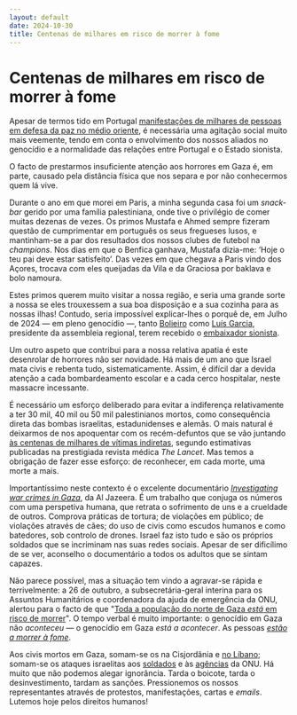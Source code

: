 ```yaml
---
layout: default
date: 2024-10-30
title: Centenas de milhares em risco de morrer à fome
---
```

# Centenas de milhares em risco de morrer à fome

Apesar de termos tido em Portugal [manifestações de milhares de pessoas em defesa da paz no médio oriente](https://www.esquerda.net/fotogalerias/manifestacao-em-lisboa-pela-paz-no-medio-oriente/92543), é necessária uma agitação social muito mais veemente, tendo em conta o envolvimento dos nossos aliados no genocídio e a normalidade das relações entre Portugal e o Estado sionista.

O facto de prestarmos insuficiente atenção aos horrores em Gaza é, em parte, causado pela distância física que nos separa e por não conhecermos quem lá vive.

Durante o ano em que morei em Paris, a minha segunda casa foi um _snack-bar_ gerido por uma família palestiniana, onde tive o privilégio de comer muitas dezenas de vezes. Os primos Mustafa e Ahmed sempre fizeram questão de cumprimentar em português os seus fregueses lusos, e mantinham-se a par dos resultados dos nossos clubes de futebol na _champions_. Nos dias em que o Benfica ganhava, Mustafa dizia-me: ‘Hoje o teu pai deve estar satisfeito’. Das vezes em que chegava a Paris vindo dos Açores, trocava com eles queijadas da Vila e da Graciosa por baklava e bolo namoura.

Estes primos querem muito visitar a nossa região, e seria uma grande sorte a nossa se eles trouxessem a sua boa disposição e a sua cozinha para as nossas ilhas! Contudo, seria impossível explicar-lhes o porquê de, em Julho de 2024 — em pleno genocídio —, tanto [Bolieiro](http://base.alra.pt:82/Doc_Req/XIIIrequeresp95.pdf) como [Luís Garcia](http://base.alra.pt:82/4DACTION/w_pesquisa_registo/8/19939), presidente da assembleia regional, terem recebido o [embaixador sionista](https://www.dn.pt/7248222684/dor-shapira-e-uma-guerra-de-um-pais-democratico-contra-uma-organizacao-terrorista/).

Um outro aspeto que contribui para a nossa relativa apatia é este desenrolar de horrores não ser novidade. Há mais de um ano que Israel mata civis e rebenta tudo, sistematicamente. Assim, é difícil dar a devida atenção a cada bombardeamento escolar e a cada cerco hospitalar, neste massacre incessante.

É necessário um esforço deliberado para evitar a indiferença relativamente a ter 30 mil, 40 mil ou 50 mil palestinianos mortos, como consequência direta das bombas israelitas, estadunidenses e alemãs. O mais natural é deixarmos de nos apoquentar com os recém-defuntos que se vão juntando [às centenas de milhares de vítimas indiretas](https://www.thelancet.com/journals/lancet/article/PIIS0140-6736(24)01169-3/fulltext
), segundo estimativas publicadas na prestigiada revista médica _The Lancet_. Mas temos a obrigação de fazer esse esforço: de reconhecer, em cada morte, uma morte a mais.

Importantíssimo neste contexto é o excelente documentário [_Investigating war crimes in Gaza_](https://www.aljazeera.com/program/investigations/2024/10/7/war-crimes-in-gaza-i-al-jazeera-investigations), da Al Jazeera. É um trabalho que conjuga os números com uma perspetiva humana, que retrata o sofrimento de uns e a crueldade de outros. Comprova práticas de tortura; de violações em público; de violações através de cães; do uso de civis como escudos humanos e como batedores, sob controlo de drones. Israel faz isto tudo e são os próprios soldados que se incriminam nas suas redes sociais. Apesar de ser dificílimo de se ver, aconselho o documentário a todos os adultos que se sintam capazes.

Não parece possível, mas a situação tem vindo a agravar-se rápida e terrivelmente: a 26 de outubro, a subsecretária-geral interina para os Assuntos Humanitários e coordenadora da ajuda de emergência da ONU, alertou para o facto de que "[Toda a população do norte de Gaza _está_ em risco de morrer](https://x.com/JoyceMsuya/status/1850090614861283387)". O tempo verbal é muito importante: o genocídio em Gaza não _aconteceu_ — o genocídio em Gaza _está a acontecer_. As pessoas [_estão a morrer à fome_](https://www.theguardian.com/world/live/2024/oct/29/middle-east-israel-unrwa-gaza-un-lebanon-hamas-hezbollah?page=with%3Ablock-672101f78f08afc26475fce8#block-672101f78f08afc26475fce8).

Aos civis mortos em Gaza, somam-se os na Cisjordânia e [no Líbano](https://www.aljazeera.com/news/liveblog/2024/10/28/live-medics-among-seven-killed-in-israeli-attack-on-south-lebanon); somam-se os ataques israelitas aos [soldados](https://expresso.pt/internacional/medio-oriente/guerra-israel-hamas/2024-10-11-ataques-israelitas-ferem-quatro-soldados-da-onu-no-libano-israel-acusa-hezbollah-de-usar-essas-forcas-como-escudo-371.-dia-de-guerra-45ea8178) e às [agências](https://www.theguardian.com/world/2024/oct/28/israeli-lawmakers-pass-bill-that-could-halt-unwra-relief-work-in-gaza) da ONU. 
Há muito que não podemos alegar ignorância.
Tarda o boicote, tarda o desinvestimento, tardam as sanções. Pressionemos os nossos representantes através de protestos, manifestações, cartas e _emails_. Lutemos hoje pelos direitos humanos!
